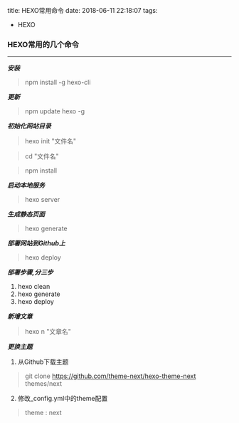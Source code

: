 title: HEXO常用命令
date: 2018-06-11 22:18:07
tags:
- HEXO



### HEXO常用的几个命令
---

***安装***
> npm install -g hexo-cli

***更新***
> npm update hexo -g

***初始化网站目录***

> hexo init "文件名"

> cd "文件名"

> npm install


***启动本地服务***
> hexo server

***生成静态页面***
> hexo generate

***部署网站到Github上***
> hexo deploy

***部署步骤,分三步***
>  
 1. hexo clean
 2. hexo generate
 3. hexo deploy

***新增文章***
> hexo n "文章名"

***更换主题***

 1. 从Github下载主题
 > git clone https://github.com/theme-next/hexo-theme-next themes/next

 2. 修改_config.yml中的theme配置
> theme : next
